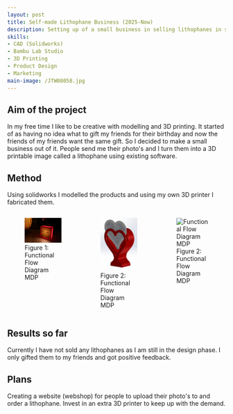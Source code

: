 ```yaml
---
layout: post
title: Self-made Lithophane Business (2025-Now)
description: Setting up of a small business in selling lithophanes in self made lightboxes.
skills: 
- CAD (Solidworks)
- Bambu Lab Studio
- 3D Printing
- Product Design
- Marketing
main-image: /JTW08058.jpg
---
```


## Aim of the project
In my free time I like to be creative with modelling and 3D printing. It started of as having no idea what to gift my friends for their birthday and now the friends of my friends want the same gift. So I decided to make a small business out of it. People send me their photo's and I turn them into a 3D printable image called a lithophane using existing software. 

## Method
Using solidworks I modelled the products and using my own 3D printer I fabricated them. 


<div style="display: flex; gap: 10px; justify-content: center; align-items: flex-start;">


  <figure>
  <img src="/_projects/Lithophane/Lithophane.jpg" alt="Functional Flow Diagram MDP" width="300">
  <figcaption>Figure 1: Functional Flow Diagram MDP  </figcaption>
  </figure>

  <figure>
  <img src="/_projects/Lithophane/Solidworks.jpg" alt="Functional Flow Diagram MDP" width="300">
  <figcaption>Figure 2: Functional Flow Diagram MDP  </figcaption>
  </figure>
  
  <figure>
  <img src="/_projects/Lithophane/JTW08063.jpg" alt="Functional Flow Diagram MDP" width="300">
  <figcaption>Figure 2: Functional Flow Diagram MDP  </figcaption>
  </figure>
  
</div>

## Results so far
Currently I have not sold any lithophanes as I am still in the design phase. I only gifted them to my friends and got positive feedback.

## Plans
Creating a website (webshop) for people to upload their photo's to and order a lithophane.
Invest in an extra 3D printer to keep up with the demand. 

